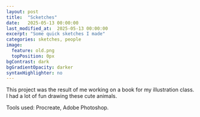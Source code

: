 ```yaml
---
layout: post
title:  "Scketches"
date:   2025-05-13 00:00:00
last_modified_at:  2025-05-13 00:00:00
excerpt: "Some quick sketches I made"
categories: sketches, people
image:
  feature: old.png
  topPosition: 0px
bgContrast: dark
bgGradientOpacity: darker
syntaxHighlighter: no
---
```


<div class="img img--halfContainer img--6xLeading" style="background-image: url({{ site.baseurl_posts_img }}sketches/man.png);"></div>
<div class="img img--halfContainer img--6xLeading" style="background-image: url({{ site.baseurl_posts_img }}sketches/kid.png);"></div>
<div class="img img--halfContainer img--6xLeading" style="background-image: url({{ site.baseurl_posts_img }}sketches/cutie.png);"></div>
<div class="img img--halfContainer img--6xLeading" style="background-image: url({{ site.baseurl_posts_img }}sketches/angry.png);"></div>
<div class="img img--halfContainer img--6xLeading" style="background-image: url({{ site.baseurl_posts_img }}sketches/old.png);"></div>

<div style="clear: both;"></div>

This project was the result of me working on a book for my illustration class. I had a lot of fun drawing these cute animals.

Tools used: Procreate, Adobe Photoshop.